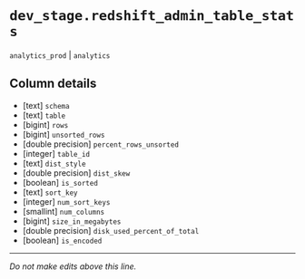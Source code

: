 # `dev_stage.redshift_admin_table_stats`
`analytics_prod` | `analytics`

## Column details
* [text]      `schema`
* [text]      `table`
* [bigint]    `rows`
* [bigint]    `unsorted_rows`
* [double precision] `percent_rows_unsorted`
* [integer]   `table_id`
* [text]      `dist_style`
* [double precision] `dist_skew`
* [boolean]   `is_sorted`
* [text]      `sort_key`
* [integer]   `num_sort_keys`
* [smallint]  `num_columns`
* [bigint]    `size_in_megabytes`
* [double precision] `disk_used_percent_of_total`
* [boolean]   `is_encoded`

-------------------------------------------------------------------------------
*Do not make edits above this line.*

